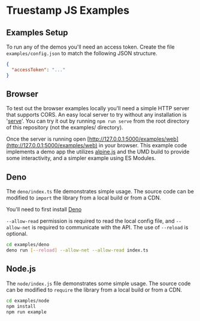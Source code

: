 # Truestamp JS Examples

## Examples Setup

To run any of the demos you'll need an access token. Create the file `examples/config.json` to match the following JSON structure.

```json
{
  "accessToken": "..."
}
```

## Browser

To test out the browser examples locally you'll need a simple HTTP server that supports CORS. An easy local server to try without any installation is '[serve](https://github.com/vercel/serve)'. You can try it out by running `npm run serve` from the root directory of this repository (not the examples/ directory).

Once the server is running open [http://127.0.0.1:5000/examples/web](http://127.0.0.1:5000/examples/web) in your browser. This example code implements a demo app the utilizes [alpine.js](https://github.com/alpinejs/alpine/) and the UMD build to provide some interactivity, and a simpler example using ES Modules.

## Deno

The `deno/index.ts` file demonstrates simple usage. The source code can be modified to `import` the library from a local build or from a CDN.

You'll need to first install [Deno](https://deno.land/)

`--allow-read` permission is required to read the local config file, and `--allow-net` is required to communicate with the API. The use of `--reload` is optional.

```sh
cd examples/deno
deno run [--reload] --allow-net --allow-read index.ts
```

## Node.js

The `node/index.js` file demonstrates some simple usage. The source code can be modified to `require` the library from a local build or from a CDN.

```sh
cd examples/node
npm install
npm run example
```
